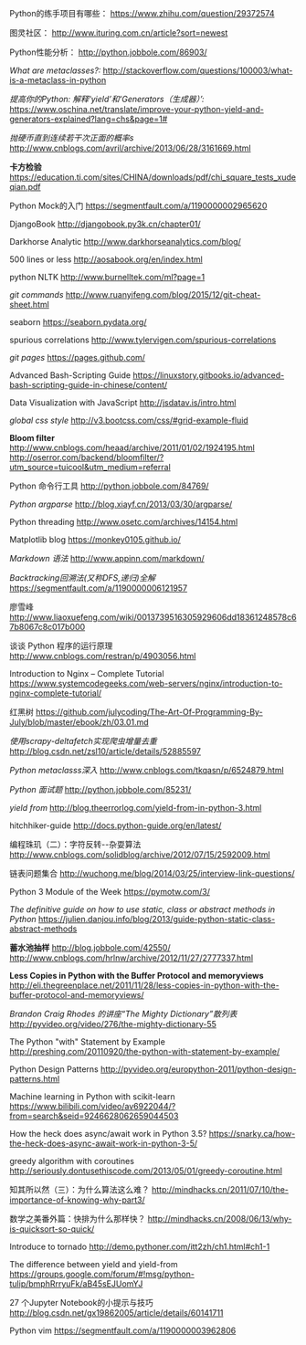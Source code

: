 ﻿Python的练手项目有哪些：
https://www.zhihu.com/question/29372574

图灵社区：
http://www.ituring.com.cn/article?sort=newest

Python性能分析：
http://python.jobbole.com/86903/

*What are metaclasses?:*
http://stackoverflow.com/questions/100003/what-is-a-metaclass-in-python

*提高你的Python: 解释‘yield’和‘Generators（生成器）’:*
https://www.oschina.net/translate/improve-your-python-yield-and-generators-explained?lang=chs&page=1#  

*抛硬币直到连续若干次正面的概率s*
http://www.cnblogs.com/avril/archive/2013/06/28/3161669.html

**卡方检验**
https://education.ti.com/sites/CHINA/downloads/pdf/chi_square_tests_xudeqian.pdf

Python Mock的入门
https://segmentfault.com/a/1190000002965620

DjangoBook
http://djangobook.py3k.cn/chapter01/

Darkhorse Analytic
http://www.darkhorseanalytics.com/blog/

500 lines or less
http://aosabook.org/en/index.html

python NLTK
http://www.burnelltek.com/ml?page=1

*git commands*
http://www.ruanyifeng.com/blog/2015/12/git-cheat-sheet.html

seaborn
https://seaborn.pydata.org/

spurious correlations
http://www.tylervigen.com/spurious-correlations

*git pages*
https://pages.github.com/

Advanced Bash-Scripting Guide
https://linuxstory.gitbooks.io/advanced-bash-scripting-guide-in-chinese/content/

Data Visualization with JavaScript
http://jsdatav.is/intro.html

*global css style*
http://v3.bootcss.com/css/#grid-example-fluid

**Bloom filter**
http://www.cnblogs.com/heaad/archive/2011/01/02/1924195.html
http://oserror.com/backend/bloomfilter/?utm_source=tuicool&utm_medium=referral

Python 命令行工具
http://python.jobbole.com/84769/

*Python argparse*
http://blog.xiayf.cn/2013/03/30/argparse/

Python threading
http://www.osetc.com/archives/14154.html

Matplotlib blog
https://monkey0105.github.io/

*Markdown 语法*
http://www.appinn.com/markdown/

*Backtracking回溯法(又称DFS,递归)全解*
https://segmentfault.com/a/1190000006121957

廖雪峰
http://www.liaoxuefeng.com/wiki/0013739516305929606dd18361248578c67b8067c8c017b000

谈谈 Python 程序的运行原理
http://www.cnblogs.com/restran/p/4903056.html

Introduction to Nginx – Complete Tutorial
https://www.systemcodegeeks.com/web-servers/nginx/introduction-to-nginx-complete-tutorial/


红黑树
https://github.com/julycoding/The-Art-Of-Programming-By-July/blob/master/ebook/zh/03.01.md


*使用scrapy-deltafetch实现爬虫增量去重*
http://blog.csdn.net/zsl10/article/details/52885597


*Python metaclasss深入*
http://www.cnblogs.com/tkqasn/p/6524879.html

*Python 面试题*
http://python.jobbole.com/85231/

*yield from*
http://blog.theerrorlog.com/yield-from-in-python-3.html

hitchhiker-guide
http://docs.python-guide.org/en/latest/

编程珠玑（二）：字符反转--杂耍算法
http://www.cnblogs.com/solidblog/archive/2012/07/15/2592009.html

链表问题集合
http://wuchong.me/blog/2014/03/25/interview-link-questions/

Python 3 Module of the Week
https://pymotw.com/3/

*The definitive guide on how to use static, class or abstract methods in Python*
https://julien.danjou.info/blog/2013/guide-python-static-class-abstract-methods

**蓄水池抽样**
http://blog.jobbole.com/42550/
http://www.cnblogs.com/hrlnw/archive/2012/11/27/2777337.html

**Less Copies in Python with the Buffer Protocol and memoryviews**
http://eli.thegreenplace.net/2011/11/28/less-copies-in-python-with-the-buffer-protocol-and-memoryviews/

*Brandon Craig Rhodes 的讲座“The Mighty Dictionary”散列表*
http://pyvideo.org/video/276/the-mighty-dictionary-55

The Python "with" Statement by Example
http://preshing.com/20110920/the-python-with-statement-by-example/

Python Design Patterns
http://pyvideo.org/europython-2011/python-design-patterns.html

Machine learning in Python with scikit-learn
https://www.bilibili.com/video/av6922044/?from=search&seid=9246628062659044503

How the heck does async/await work in Python 3.5?
https://snarky.ca/how-the-heck-does-async-await-work-in-python-3-5/

greedy algorithm with coroutines
http://seriously.dontusethiscode.com/2013/05/01/greedy-coroutine.html

知其所以然（三）：为什么算法这么难？
http://mindhacks.cn/2011/07/10/the-importance-of-knowing-why-part3/

数学之美番外篇：快排为什么那样快？
http://mindhacks.cn/2008/06/13/why-is-quicksort-so-quick/

Introduce to tornado
http://demo.pythoner.com/itt2zh/ch1.html#ch1-1

The difference between yield and yield-from
https://groups.google.com/forum/#!msg/python-tulip/bmphRrryuFk/aB45sEJUomYJ

27 个Jupyter Notebook的小提示与技巧
http://blog.csdn.net/gx19862005/article/details/60141711

Python vim
https://segmentfault.com/a/1190000003962806

